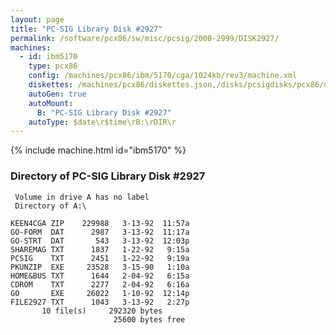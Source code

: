 ```yaml
---
layout: page
title: "PC-SIG Library Disk #2927"
permalink: /software/pcx86/sw/misc/pcsig/2000-2999/DISK2927/
machines:
  - id: ibm5170
    type: pcx86
    config: /machines/pcx86/ibm/5170/cga/1024kb/rev3/machine.xml
    diskettes: /machines/pcx86/diskettes.json,/disks/pcsigdisks/pcx86/diskettes.json
    autoGen: true
    autoMount:
      B: "PC-SIG Library Disk #2927"
    autoType: $date\r$time\rB:\rDIR\r
---
```


{% include machine.html id="ibm5170" %}

### Directory of PC-SIG Library Disk #2927

     Volume in drive A has no label
     Directory of A:\

    KEEN4CGA ZIP    229988   3-13-92  11:57a
    GO-FORM  DAT      2987   3-13-92  11:17a
    GO-STRT  DAT       543   3-13-92  12:03p
    SHAREMAG TXT      1837   1-22-92   9:15a
    PCSIG    TXT      2451   1-22-92   9:19a
    PKUNZIP  EXE     23528   3-15-90   1:10a
    HOME&BUS TXT      1644   2-04-92   6:15a
    CDROM    TXT      2277   2-04-92   6:16a
    GO       EXE     26022   1-10-92  12:14p
    FILE2927 TXT      1043   3-13-92   2:27p
           10 file(s)     292320 bytes
                           25600 bytes free

